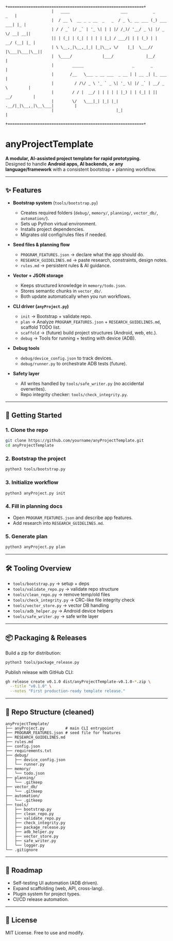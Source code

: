 

                        +===========================================================+
                        |   ____                      ___           _           _   |
                        |  / __ \  __ _ _ __  _   _  / _ \_ __ ___ (_) ___  ___| |_ |
                        | / / _` |/ _` | '_ \| | | |/ /_)/ '__/ _ \| |/ _ \/ __| __||
                        || | (_| | (_| | | | | |_| / ___/| | | (_) | |  __/ (__| |_ |
                        | \ \__,_|\__,_|_| |_|\__, \/    |_|  \___// |\___|\___|\__||
                        |  \____/             |___/              |__/               |
                        |        _____                     _       _                |
                        |       /__   \___ _ __ ___  _ __ | | __ _| |_ ___          |
                        |         / /\/ _ \ '_ ` _ \| '_ \| |/ _` | __/ _ \         |
                        |        / / |  __/ | | | | | |_) | | (_| | ||  __/         |
                        |        \/   \___|_| |_| |_| .__/|_|\__,_|\__\___|         |
                        |                           |_|                             |
                        +===========================================================+

# anyProjectTemplate  

**A modular, AI-assisted project template for rapid prototyping.**  
Designed to handle **Android apps, AI backends, or any language/framework** with a consistent bootstrap + planning workflow.  

---

## ✨ Features
- **Bootstrap system** (`tools/bootstrap.py`)  
  - Creates required folders (`debug/`, `memory/`, `planning/`, `vector_db/`, `automation/`).  
  - Sets up Python virtual environment.  
  - Installs project dependencies.  
  - Migrates old config/rules files if needed.  

- **Seed files & planning flow**
  - `PROGRAM_FEATURES.json` → declare what the app should do.  
  - `RESEARCH_GUIDELINES.md` → paste research, constraints, design notes.  
  - `rules.md` → persistent rules & AI guidance.  

- **Vector + JSON storage**
  - Keeps structured knowledge in `memory/todo.json`.  
  - Stores semantic chunks in `vector_db/`.  
  - Both update automatically when you run workflows.  

- **CLI driver (`anyProject.py`)**
  - `init` → Bootstrap + validate repo.  
  - `plan` → Analyze `PROGRAM_FEATURES.json` + `RESEARCH_GUIDELINES.md`, scaffold TODO list.  
  - `scaffold` → (future) build project structures (Android, web, etc.).  
  - `debug` → Tools for running + testing with device (ADB).  

- **Debug tools**
  - `debug/device_config.json` to track devices.  
  - `debug/runner.py` to orchestrate ADB tests (future).  

- **Safety layer**
  - All writes handled by `tools/safe_writer.py` (no accidental overwrites).  
  - Repo integrity checker: `tools/check_integrity.py`.  

---

## 🚀 Getting Started

### 1. Clone the repo
```bash
git clone https://github.com/yourname/anyProjectTemplate.git
cd anyProjectTemplate
```

### 2. Bootstrap the project
```bash
python3 tools/bootstrap.py
```

### 3. Initialize workflow
```bash
python3 anyProject.py init
```

### 4. Fill in planning docs
- Open `PROGRAM_FEATURES.json` and describe app features.  
- Add research into `RESEARCH_GUIDELINES.md`.  

### 5. Generate plan
```bash
python3 anyProject.py plan
```

---

## 🛠 Tooling Overview
- `tools/bootstrap.py` → setup + deps  
- `tools/validate_repo.py` → validate repo structure  
- `tools/clean_repo.py` → remove temp/old files  
- `tools/check_integrity.py` → CRC-like file integrity check  
- `tools/vector_store.py` → vector DB handling  
- `tools/adb_helper.py` → Android device helpers  
- `tools/safe_writer.py` → safe write layer  

---

## 📦 Packaging & Releases
Build a zip for distribution:
```bash
python3 tools/package_release.py
```

Publish release with GitHub CLI:
```bash
gh release create v0.1.0 dist/anyProjectTemplate-v0.1.0-*.zip \
  --title "v0.1.0" \
  --notes "First production-ready template release."
```

---

## 📂 Repo Structure (cleaned)
```
anyProjectTemplate/
├── anyProject.py         # main CLI entrypoint
├── PROGRAM_FEATURES.json # seed file for features
├── RESEARCH_GUIDELINES.md
├── rules.md
├── config.json
├── requirements.txt
├── debug/
│   ├── device_config.json
│   └── runner.py
├── memory/
│   └── todo.json
├── planning/
│   └── .gitkeep
├── vector_db/
│   └── .gitkeep
├── automation/
│   └── .gitkeep
├── tools/
│   ├── bootstrap.py
│   ├── clean_repo.py
│   ├── validate_repo.py
│   ├── check_integrity.py
│   ├── package_release.py
│   ├── adb_helper.py
│   ├── vector_store.py
│   ├── safe_writer.py
│   └── logger.py
└── .gitignore
```

---

## 🔮 Roadmap
- Self-testing UI automation (ADB driven).  
- Expand scaffolding (web, API, cross-lang).  
- Plugin system for project types.  
- CI/CD release automation.  

---

## 📜 License
MIT License. Free to use and modify.  
